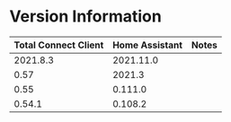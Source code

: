 # Version Information


Total Connect Client | Home Assistant | Notes
------------ | - | - 
2021.8.3 | 2021.11.0
0.57 | 2021.3 |
0.55 | 0.111.0 |
0.54.1 | 0.108.2 |
